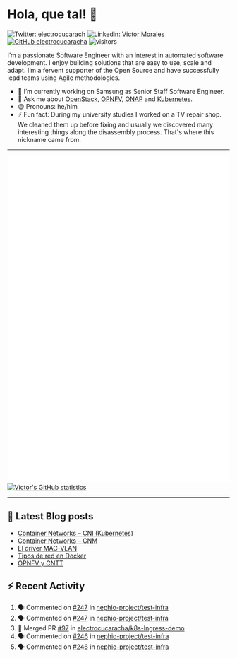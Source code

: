 # Hola, que tal! 👋

[![Twitter: electrocucarach](https://img.shields.io/twitter/follow/electrocucarach?style=social)](https://twitter.com/electrocucarach)
[![Linkedin: Victor Morales](https://img.shields.io/badge/-VictorMorales-blue?style=flat-square&logo=Linkedin&logoColor=white&link=https://www.linkedin.com/in/electrocucaracha/)](https://www.linkedin.com/in/electrocucaracha/)
[![GitHub electrocucaracha](https://img.shields.io/github/followers/electrocucaracha?label=follow&style=social)](https://github.com/electrocucaracha)
![visitors](https://visitor-badge.laobi.icu/badge?page_id=electrocucaracha.electrocucaracha)

I’m a passionate Software Engineer with an interest in automated
software development. I enjoy building solutions that are easy to use,
scale and adapt. I’m a fervent supporter of the Open Source and have
successfully lead teams using Agile methodologies.

- 🔭 I’m currently working on Samsung as Senior Staff Software
Engineer.
- 💬 Ask me about [OpenStack](https://www.openstack.org/),
[OPNFV](https://www.opnfv.org/), [ONAP](https://www.onap.org/) and
[Kubernetes](https://kubernetes.io/).
- 😄 Pronouns: he/him
- ⚡ Fun fact: During my university studies I worked on a TV repair
shop. We cleaned them up before fixing and usually we discovered many
interesting things along the disassembly process. That's where this
nickname came from.

---

![Metrics](https://github.com/electrocucaracha/electrocucaracha/blob/master/github-metrics.svg)
[![Victor's GitHub statistics](https://github-readme-stats.vercel.app/api?username=electrocucaracha)](https://github.com/anuraghazra/github-readme-stats#github-stats-card)

---

## 📘 Latest Blog posts

<!-- BLOG-POST-LIST:START -->
- [Container Networks – CNI &lpar;Kubernetes&rpar;](https://electrocucaracha.com/2021/07/05/container-networks-cni/)
- [Container Networks – CNM](https://electrocucaracha.com/2020/08/28/container-network-model/)
- [El driver MAC-VLAN](https://electrocucaracha.com/2020/07/01/el-driver-mac-vlan/)
- [Tipos de red en Docker](https://electrocucaracha.com/2020/06/13/tipos-de-red-en-docker/)
- [OPNFV y CNTT](https://electrocucaracha.com/2020/05/29/opnfv-y-cntt/)
<!-- BLOG-POST-LIST:END -->

## :zap: Recent Activity

<!--START_SECTION:activity-->
1. 🗣 Commented on [#247](https://github.com/nephio-project/test-infra/pull/247#issuecomment-1942403579) in [nephio-project/test-infra](https://github.com/nephio-project/test-infra)
2. 🗣 Commented on [#247](https://github.com/nephio-project/test-infra/pull/247#issuecomment-1942394544) in [nephio-project/test-infra](https://github.com/nephio-project/test-infra)
3. 🎉 Merged PR [#97](https://github.com/electrocucaracha/k8s-Ingress-demo/pull/97) in [electrocucaracha/k8s-Ingress-demo](https://github.com/electrocucaracha/k8s-Ingress-demo)
4. 🗣 Commented on [#246](https://github.com/nephio-project/test-infra/pull/246#issuecomment-1939247569) in [nephio-project/test-infra](https://github.com/nephio-project/test-infra)
5. 🗣 Commented on [#246](https://github.com/nephio-project/test-infra/pull/246#issuecomment-1938949015) in [nephio-project/test-infra](https://github.com/nephio-project/test-infra)
<!--END_SECTION:activity-->
